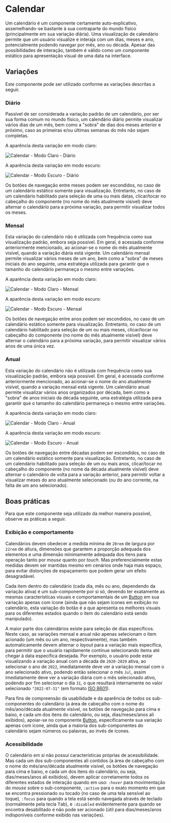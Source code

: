 # Calendar

Um calendário é um componente certamente auto-explicativo, assemelhando-se bastante à sua contraparte do mundo físico (principalmente em sua variação diária). Uma visualização de calendário permite que um usuário visualize e interaja com um dias, meses e ano, potencialmente podendo navegar por mês, ano ou década. Apesar das possibilidades de interação, também é válido como um componente estático para apresentação visual de uma data na interface.

## Variações

Este componente pode ser utilizado conforme as variações descritas a seguir.

### Diário

Passível de ser considerada a variação padrão de um calendário, por ser sua forma comum no mundo físico, um calendário diário permite visualizar vários dias de um mês, bem como a "sobra" de dias dos meses anterior e próximo, caso as primeiras e/ou últimas semanas do mês não sejam completas.

A aparência desta variação em modo claro:

![Calendar - Modo Claro - Diário](../assets/images/component-calendar-light-daily.png)

A aparência desta variação em modo escuro:

![Calendar - Modo Escuro - Diário](../assets/images/component-calendar-dark-daily.png)

Os botões de navegação entre meses podem ser escondidos, no caso de um calendário estático somente para visualização. Entretanto, no caso de um calendário habilitado para seleção de uma ou mais datas, clicar/tocar no cabeçalho do componente (no nome do mês atualmente visível) deve alternar o calendário para a próxima variação, para permitir visualizar todos os meses.

### Mensal

Esta variação do calendário não é utilizada com frequência como sua visualização padrão, embora seja possível. Em geral, é acessada conforme anteriormente mencionado, ao acionar-se o nome do mês atualmente visível, quando a variação diária está vigente. Um calendário mensal permite visualizar vários meses de um ano, bem como a "sobra" de meses iniciais do ano seguinte, uma estratégia utilizada para garantir que o tamanho do calendário permaneça o mesmo entre variações.

A aparência desta variação em modo claro:

![Calendar - Modo Claro - Mensal](../assets/images/component-calendar-light-monthly.png)

A aparência desta variação em modo escuro:

![Calendar - Modo Escuro - Mensal](../assets/images/component-calendar-dark-monthly.png)

Os botões de navegação entre anos podem ser escondidos, no caso de um calendário estático somente para visualização. Entretanto, no caso de um calendário habilitado para seleção de um ou mais meses, clicar/tocar no cabeçalho do componente (no nome do mês atualmente visível) deve alternar o calendário para a próxima variação, para permitir visualizar vários anos de uma única vez.

### Anual

Esta variação do calendário não é utilizada com frequência como sua visualização padrão, embora seja possível. Em geral, é acessada conforme anteriormente mencionado, ao acionar-se o nome do ano atualmente visível, quando a variação mensal está vigente. Um calendário anual permite visualizar vários anos organizados por década, bem como a "sobra" de anos iniciais da década seguinte, uma estratégia utilizada para garantir que o tamanho do calendário permaneça o mesmo entre variações.

A aparência desta variação em modo claro:

![Calendar - Modo Claro - Anual](../assets/images/component-calendar-light-yearly.png)

A aparência desta variação em modo escuro:

![Calendar - Modo Escuro - Anual](../assets/images/component-calendar-dark-yearly.png)

Os botões de navegação entre décadas podem ser escondidos, no caso de um calendário estático somente para visualização. Entretanto, no caso de um calendário habilitado para seleção de um ou mais anos, clicar/tocar no cabeçalho do componente (no nome da década atualmente visível) deve alternar o calendário de volta para a variação anterior, para permitir voltar a visualizar meses do ano atualmente selecionado (ou do ano corrente, na falta de um ano selecionado).

## Boas práticas

Para que este componente seja utilizado da melhor maneira possível, observe as práticas a seguir.

### Exibição e comportamento

Calendários devem obedecer a medida mínima de `20rem` de largura por `22rem` de altura, dimensões que garantem a proporção adequada dos elementos e uma dimensão minimamente adequada dos itens para operação tanto por _mouse_ quanto por _touch_. Mas preferencialmente estas medidas devem ser mantidas mesmo em cenários onde haja mais espaço, para evitar distorções de espaçamento que podem gerar um efeito desagradável.

Cada item dentro do calendário (cada dia, mês ou ano, dependendo da variação ativa) é um sub-componente por si só, devendo ter exatamente as mesmas características visuais e comportamentais de um [Button](./button.md) em sua variação apenas com ícone (ainda que não sejam ícones em exibição no calendário, esta variação do botão é a que apresenta os melhores visuais para os diferentes estados quando o item do calendário está sendo manipulado).

A maior parte dos calendários existe para seleção de dias específicos. Neste caso, as variações mensal e anual não apenas selecionam o item acionado (um mês ou um ano, respectivamente), mas também automaticamente devem alternar o _layout_ para a variação mais específica, para permitir que o usuário rapidamente continue selecionando items até chegar à data específica desejada. Por exemplo, o usuário pode estar visualizando a variação anual com a década de `2020-2029` ativa, ao selecionar o ano de `2022`, imediatamente deve ver a variação mensal com o ano selecionado ativo, podendo então selecionar o mês `Jul`, assim imediatamente deve ver a variação diária com o mês selecionado ativo, podendo por fim selecionar o dia `31`, o que resultará internamente no valor selecionado `"2022-07-31"` (em formato [ISO 8601](https://pt.wikipedia.org/wiki/ISO_8601)).

Para fins de compreensão da usabilidade e da aparência de todos os sub-componentes do calendário (a área de cabeçalho com o nome do mês/ano/década atualmente visível, os botões de navegação para cima e baixo, e cada um dos itens do calendário, ou seja, dias/meses/anos ali exibidos), apoiar-se no componente [Button](./button.md), especificamente sua variação apenas com ícone, ainda que a maioria dos sub-componentes do calendário sejam números ou palavras, ao invés de ícones.

### Acessibilidade

O calendário em si não possui características próprias de acessibilidade. Mas cada um dos sub-componentes ali contidos (a área de cabeçalho com o nome do mês/ano/década atualmente visível, os botões de navegação para cima e baixo, e cada um dos itens do calendário, ou seja, dias/meses/anos ali exibidos), devem aplicar corretamente todos os diferentes estados de interação quando em uso: `:hover` para movimentação do _mouse_ sobre o sub-componente, `:active` para o exato momento em que se encontra pressionado ou tocado (no caso de uma tela sensível ao toque), `:focus` para quando a tela está sendo navegada através de teclado (normalmente pela tecla <kbd>Tab</kbd>), e `:disabled` evidentemente para quando se encontra desabilitado e não pode ser acionado (útil para dias/meses/anos indisponíveis conforme exibido nas variações).
